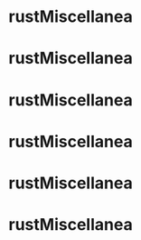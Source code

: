 # rustMiscellanea
# rustMiscellanea
# rustMiscellanea
# rustMiscellanea
# rustMiscellanea
# rustMiscellanea

